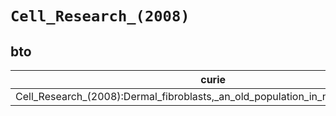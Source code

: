 # `Cell_Research_(2008)`

## bto

| curie                                                                          |   usages | nodes                                             |
|--------------------------------------------------------------------------------|----------|---------------------------------------------------|
| Cell_Research_(2008):Dermal_fibroblasts,_an_old_population_in_new_environments |        1 | [BTO:0004419](https://bioregistry.io/BTO:0004419) |

